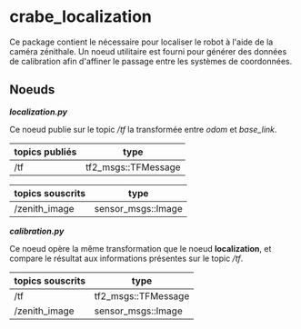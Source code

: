 # crabe_localization

Ce package contient le nécessaire pour localiser le robot à l'aide de la caméra zénithale. Un noeud utilitaire est fourni pour générer des données de calibration afin d'affiner le passage entre les systèmes de coordonnées. 

## Noeuds
***localization.py***

Ce noeud publie sur le topic */tf* la transformée entre *odom* et *base_link*.

| topics publiés  |  type |
|---|---|
| /tf  | tf2_msgs::TFMessage  |

| topics souscrits  |  type |
|---|---|
| /zenith_image  | sensor_msgs::Image  |

***calibration.py***

Ce noeud opère la même transformation que le noeud **localization**, et compare le résultat aux informations présentes  sur le topic */tf*.

  | topics souscrits  |  type |
|---|---|
| /tf  | tf2_msgs::TFMessage  |
| /zenith_image  | sensor_msgs::Image  |
